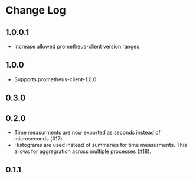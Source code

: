 # Change Log

## 1.0.0.1

- Increase allowed prometheus-client version ranges.

## 1.0.0

- Supports prometheus-client-1.0.0

## 0.3.0

## 0.2.0

- Time measurments are now exported as seconds instead of microseconds (#17).
- Histograms are used instead of summaries for time measurments. This allows for
  aggregration across multiple processes (#18).

## 0.1.1

